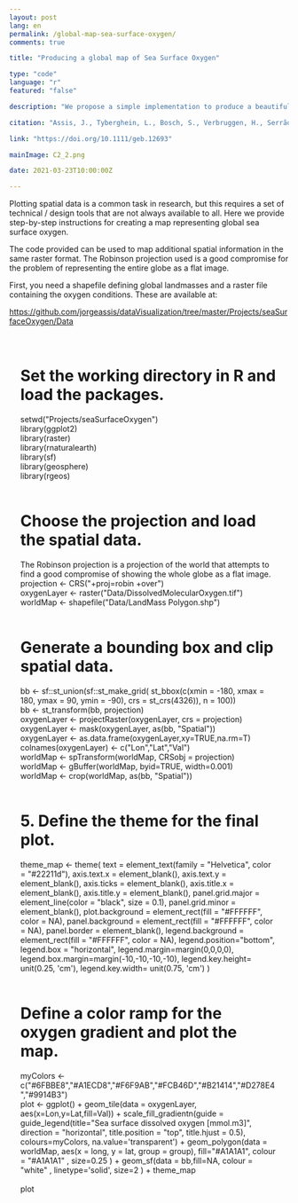 ```yaml
---
layout: post
lang: en
permalink: /global-map-sea-surface-oxygen/
comments: true

title: "Producing a global map of Sea Surface Oxygen"

type: "code"
language: "r"
featured: "false"

description: "We propose a simple implementation to produce a beautiful map of global Sea Surface Oxygen."

citation: "Assis, J., Tyberghein, L., Bosch, S., Verbruggen, H., Serrão, E. A., and De Clerck, O. (2017). Bio-ORACLE v2.0: Extending marine data layers for bioclimatic modelling. Global Ecology and Biogeography. 27, 277–284."

link: "https://doi.org/10.1111/geb.12693"

mainImage: C2_2.png

date: 2021-03-23T10:00:00Z

---
```


Plotting spatial data is a common task in research, but this requires a set of technical / design tools that are not always available to all. Here we provide step-by-step instructions for creating a map representing global sea surface oxygen.

The code provided can be used to map additional spatial information in the same raster format. The Robinson projection used is a good compromise for the problem of representing the entire globe as a flat image.

First, you need a shapefile defining global landmasses and a raster file containing the oxygen conditions. These are available at:

<a target="_blank" href="https://github.com/jorgeassis/dataVisualization/tree/master/Projects/seaSurfaceOxygen/Data">https://github.com/jorgeassis/dataVisualization/tree/master/Projects/seaSurfaceOxygen/Data</a>

<div style="padding: 20px" class="border-radius-05 bg-gray font-family-secondary font-small text-dark">

# Set the working directory in R and load the packages.<br>
setwd("Projects/seaSurfaceOxygen")<br>
library(ggplot2)<br>
library(raster)<br>
library(rnaturalearth)<br>
library(sf)<br>
library(geosphere)<br>
library(rgeos)<br><br>

# Choose the projection and load the spatial data.<br>
The Robinson projection is a projection of the world that attempts to find a good compromise of showing the whole globe as a flat image.<br>
projection <- CRS("+proj=robin +over")<br>
oxygenLayer <- raster("Data/DissolvedMolecularOxygen.tif")<br>
worldMap <- shapefile("Data/LandMass Polygon.shp")<br><br>

# Generate a bounding box and clip spatial data.<br>
bb <- sf::st_union(sf::st_make_grid(
  st_bbox(c(xmin = -180,
            xmax = 180,
            ymax = 90,
            ymin = -90), crs = st_crs(4326)), n = 100))<br>
bb <- st_transform(bb, projection)<br>
oxygenLayer <- projectRaster(oxygenLayer, crs = projection)<br>
oxygenLayer <- mask(oxygenLayer, as(bb, "Spatial"))<br>
oxygenLayer <- as.data.frame(oxygenLayer,xy=TRUE,na.rm=T)<br>
colnames(oxygenLayer) <- c("Lon","Lat","Val")<br>
worldMap <- spTransform(worldMap, CRSobj = projection)<br>
worldMap <- gBuffer(worldMap, byid=TRUE, width=0.001)<br>
worldMap <- crop(worldMap, as(bb, "Spatial"))<br><br>

# 5. Define the theme for the final plot.<br>
theme_map <-
  theme(
    text = element_text(family = "Helvetica", color = "#22211d"),
    axis.text.x = element_blank(),
    axis.text.y = element_blank(),
    axis.ticks = element_blank(),
    axis.title.x = element_blank(),
    axis.title.y = element_blank(),
    panel.grid.major = element_line(color = "black", size = 0.1),
    panel.grid.minor = element_blank(),
    plot.background = element_rect(fill = "#FFFFFF", color = NA),
    panel.background = element_rect(fill = "#FFFFFF", color = NA),
    panel.border = element_blank(),
    legend.background = element_rect(fill = "#FFFFFF", color = NA),
    legend.position="bottom",
    legend.box = "horizontal",
    legend.margin=margin(0,0,0,0),
    legend.box.margin=margin(-10,-10,-10,-10),
    legend.key.height= unit(0.25, 'cm'),
    legend.key.width= unit(0.75, 'cm') )<br><br>

# Define a color ramp for the oxygen gradient and plot the map.<br>
myColors <- c("#6FBBE8","#A1ECD8","#F6F9AB","#FCB46D","#B21414","#D278E4","#9914B3")<br>
plot <- ggplot() +
  geom_tile(data = oxygenLayer, aes(x=Lon,y=Lat,fill=Val)) +
  scale_fill_gradientn(guide = guide_legend(title="Sea surface dissolved oxygen [mmol.m3]", direction = "horizontal", title.position = "top", title.hjust = 0.5), colours=myColors, na.value='transparent') +
  geom_polygon(data = worldMap, aes(x = long, y = lat, group = group), fill="#A1A1A1", colour = "#A1A1A1" , size=0.25 ) +
  geom_sf(data = bb,fill=NA, colour = "white" , linetype='solid', size=2 ) +
  theme_map<br><br>
plot

</div>
